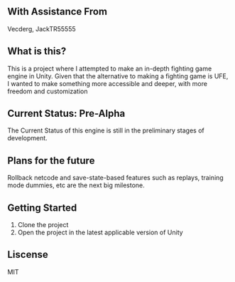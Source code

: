 ## With Assistance From

Vecderg, JackTR55555

## What is this?

This is a project where I attempted to make an in-depth fighting game engine in Unity. Given that the alternative to making a fighting game is UFE, I wanted to make something more accessible and deeper, with more freedom and customization

## Current Status: Pre-Alpha

The Current Status of this engine is still in the preliminary stages of development.

## Plans for the future

Rollback netcode and save-state-based features such as replays, training mode dummies, etc are the next big milestone.

## Getting Started

1) Clone the project
2) Open the project in the latest applicable version of Unity

## Liscense

MIT
